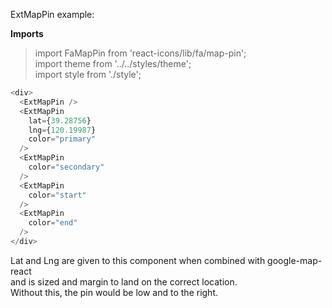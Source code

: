 ExtMapPin example:

**Imports**

> import FaMapPin from 'react-icons/lib/fa/map-pin';  
> import theme from '../../styles/theme';  
> import style from './style';

```js
<div>
  <ExtMapPin />
  <ExtMapPin
    lat={39.28756}
    lng={120.19987}
    color="primary"
  />
  <ExtMapPin
    color="secondary"
  />
  <ExtMapPin
    color="start"
  />
  <ExtMapPin
    color="end"
  />
</div>
```

Lat and Lng are given to this component when combined with google-map-react  
and is sized and margin to land on the correct location.  
Without this, the pin would be low and to the right.
